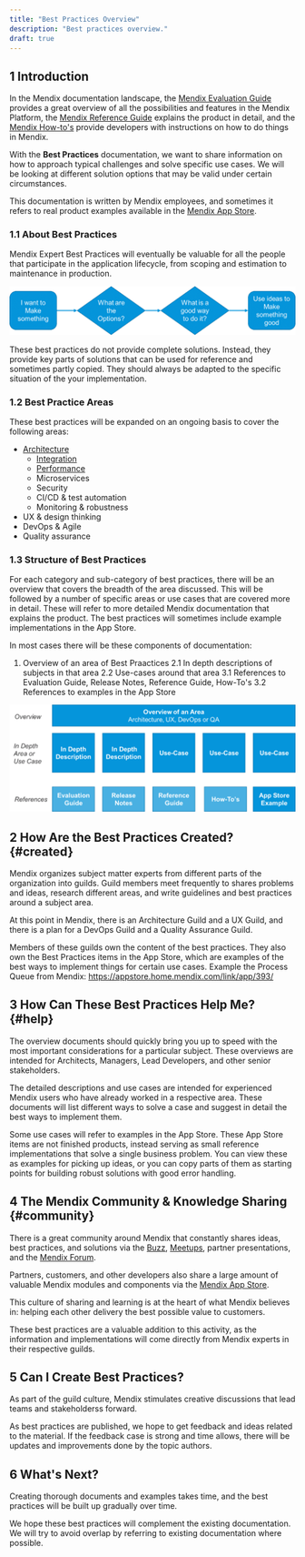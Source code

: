 ```yaml
---
title: "Best Practices Overview"
description: "Best practices overview."
draft: true
---
```


## 1 Introduction 

In the Mendix documentation landscape, the [Mendix Evaluation Guide](https://www.mendix.com/evaluation-guide/) provides a great overview of all the possibilities and features in the Mendix Platform, the [Mendix Reference Guide](/refguide/) explains the product in detail, and the [Mendix How-to's](/howto/) provide developers with instructions on how to do things in Mendix.

With the **Best Practices** documentation, we want to share information on how to approach typical challenges and solve specific use cases. We will be looking at different solution options that may be valid under certain circumstances. 

This documentation is written by Mendix employees, and sometimes it refers to real product examples available in the [Mendix App Store](https://appstore.home.mendix.com).

### 1.1 About Best Practices

Mendix Expert Best Practices will eventually be valuable for all the people that participate in the application lifecycle, from scoping and estimation to maintenance in production.

![](attachments/overview1.png)

These best practices do not provide complete solutions. Instead, they provide key parts of solutions that can be used for reference and sometimes partly copied. They should always be adapted to the specific situation of the your implementation.

### 1.2 Best Practice Areas

These best practices will be expanded on an ongoing basis to cover the following areas:

* [Architecture](../architecture/index)
	* [Integration](../architecture/integration/integration-overview)
	* [Performance](../architecture/performance/performance-overview)
	* Microservices
	* Security
	* CI/CD & test automation
	* Monitoring & robustness
* UX & design thinking
* DevOps & Agile
* Quality assurance

### 1.3 Structure of Best Practices

For each category and sub-category of best practices, there will be an overview that covers the breadth of the area discussed. This will be followed by a number of specific areas or use cases that are covered more in detail. These will refer to more detailed Mendix documentation that explains the product. The best practices will sometimes include example implementations in the App Store.

In most cases there will be these components of documentation:
1. Overview of an area of Best Praactices
2.1 In depth descriptions of subjects in that area
2.2 Use-cases around that area
3.1 References to Evaluation Guide, Release Notes, Reference Guide, How-To's
3.2 References to examples in the App Store

![](attachments/overview2.png)

## 2 How Are the Best Practices Created? {#created}

Mendix organizes subject matter experts from different parts of the organization into guilds. Guild members meet frequently to shares problems and ideas, research different areas, and write guidelines and best practices around a subject area.

At this point in Mendix, there is an Architecture Guild and a UX Guild, and there is a plan for a DevOps Guild and a Quality Assurance Guild.

Members of these guilds own the content of the best practices. They also own the Best Practices items in the App Store, which are examples of the best ways to implement things for certain use cases.
Example the Process Queue from Mendix: https://appstore.home.mendix.com/link/app/393/

## 3 How Can These Best Practices Help Me? {#help}

The overview documents should quickly bring you up to speed with the most important considerations for a particular subject. These overviews are intended for Architects, Managers, Lead Developers, and other senior stakeholders.

The detailed descriptions and use cases are intended for experienced Mendix users who have already worked in a respective area. These documents will list different ways to solve a case and suggest in detail the best ways to implement them.

Some use cases will refer to examples in the App Store. These App Store items are not finished products, instead serving as small reference implementations that solve a single business problem. You can view these as examples for picking up ideas, or you can copy parts of them as starting points for building robust solutions with good error handling.

## 4 The Mendix Community & Knowledge Sharing {#community}

There is a great community around Mendix that constantly shares ideas, best practices, and solutions via the [Buzz](/developerportal/collaborate/buzz), [Meetups](https://www.meetup.com/Mendix-Netherlands/), partner presentations, and the [Mendix Forum](https://forum.mendixcloud.com).

Partners, customers, and other developers also share a large amount of valuable Mendix modules and components via the [Mendix App Store](https://appstore.home.mendix.com/).

This culture of sharing and learning is at the heart of what Mendix believes in: helping each other delivery the best possible value to customers.

These best practices are a valuable addition to this activity, as the information and implementations will come directly from Mendix experts in their respective guilds.

## 5 Can I Create Best Practices?

As part of the guild culture, Mendix stimulates creative discussions that lead teams and stakeholderss forward.

As best practices are published, we hope to get feedback and ideas related to the material. If the feedback case is strong and time allows, there will be updates and improvements done by the topic authors.

## 6 What's Next?

Creating thorough documents and examples takes time, and the best practices will be built up gradually over time.

We hope these best practices will complement the existing documentation. We will try to avoid overlap by referring to existing documentation where possible.
